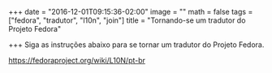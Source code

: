 +++
date = "2016-12-01T09:15:36-02:00"
image = ""
math = false
tags = ["fedora", "tradutor", "l10n", "join"]
title = "Tornando-se um tradutor do Projeto Fedora"

+++
Siga as instruções abaixo para se tornar um tradutor do Projeto Fedora.

https://fedoraproject.org/wiki/L10N/pt-br
